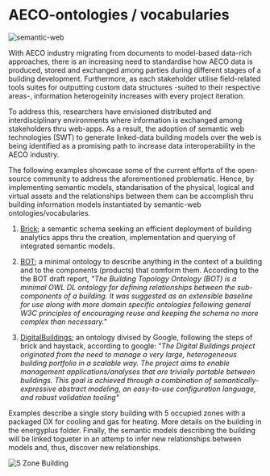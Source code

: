# AECO-ontologies / vocabularies
![semantic-web](https://smiy.files.wordpress.com/2011/01/sw_layercake.png)

With AECO industry migrating from documents to model-based data-rich
approaches, there is an increasing  need to standardise how AECO data is
produced, stored and exchanged among parties during different stages 
of a building development. Furthermore, as each stakeholder utilise
field-related tools suites for outputting custom data structures -suited to their
respective areas-, information heterogeinity increases with every project 
iteration. 

To address this, researchers have envisioned distributed and interdisciplinary 
environments where information is exchanged among stakeholders thru web-apps.
As a result, the adoption of semantic web technologies (SWT) to generate 
linked-data building models over the web is being identified as a promising path
to increase data interoperability in the AECO industry.

The following examples showcase some of the current efforts of the open-source 
community to address the aforementioned problematic. Hence, by implementing 
semantic models, standarisation of the physical, 
logical and virtual assets and the relationships between them can be accomplish 
thru building information models instantiated by semantic-web 
ontologies/vocabularies.

1. [Brick](https://brickschema.org); a semantic schema seeking an efficient deployment of building
analytics apps thru the creation, implementation  and querying of integrated 
semantic models.

2. [BOT](https://w3c-lbd-cg.github.io/bot); a minimal ontology to describe anything in the context of a building 
and to the components (products) that comform them. According to the the BOT 
draft report, _"The Building Topology Ontology (BOT) is a minimal OWL DL
ontology for defining relationships between the sub-components of a building. 
It was suggested as an extensible baseline for use along with more domain 
specific ontologies following general W3C principles of encouraging reuse and 
keeping the schema no more complex than necessary."_ 

3. [DigitalBuildings](https://google.github.io/digitalbuildings); an ontology divised by Google, following the steps of brick 
and haystack, according to google: _"The Digital Buildings project originated 
from the need to manage a very large, heterogeneous building portfolio in a 
scalable way. The project aims to enable management applications/analyses that 
are trivially portable between buildings. This goal is achieved through a 
combination of semantically-expressive abstract modeling, an easy-to-use 
configuration language, and robust validation tooling"_  

Examples describe a single story building with 5 occupied zones with a 
packaged DX for cooling and gas for heating. More details on the building in
the energyplus folder. Finally, the semantic models describing the building 
will be linked togueter in an attemp to infer new relationships between 
models and, thus, discover new relationships. 

![5 Zone Building](../5zonebuilding.png)





